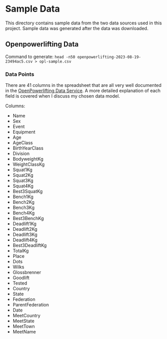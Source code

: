 # Sample Data
This directory contains sample data from the two data sources used in this project. Sample data was generated after the data was downloaded.

## Openpowerlifting Data
Command to generate:
`head -n50 openpowerlifting-2023-08-19-23494ac5.csv > opl-sample.csv`

### Data Points
There are 41 columns in the spreadsheet that are all very well documented in the [OpenPowerlifting Data Service](https://openpowerlifting.gitlab.io/opl-csv/bulk-csv-docs.html). A more detailed explanation of each field is covered when I discuss my chosen data model.

Columns:
- Name
- Sex
- Event
- Equipment
- Age
- AgeClass
- BirthYearClass
- Division
- BodyweightKg
- WeightClassKg
- Squat1Kg
- Squat2Kg
- Squat3Kg
- Squat4Kg
- Best3SquatKg
- Bench1Kg
- Bench2Kg
- Bench3Kg
- Bench4Kg
- Best3BenchKg
- Deadlift1Kg
- Deadlift2Kg
- Deadlift3Kg
- Deadlift4Kg
- Best3DeadliftKg
- TotalKg
- Place
- Dots
- Wilks
- Glossbrenner
- Goodlift
- Tested
- Country
- State
- Federation
- ParentFederation
- Date
- MeetCountry
- MeetState
- MeetTown
- MeetName